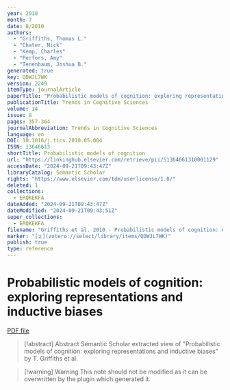```yaml
---
year: 2010
month: 7
date: 8/2010
authors:
  - "Griffiths, Thomas L."
  - "Chater, Nick"
  - "Kemp, Charles"
  - "Perfors, Amy"
  - "Tenenbaum, Joshua B."
generated: true
key: QDWJL7WK
version: 2249
itemType: journalArticle
paperTitle: "Probabilistic models of cognition: exploring representations and inductive biases"
publicationTitle: Trends in Cognitive Sciences
volume: 14
issue: 8
pages: 357-364
journalAbbreviation: Trends in Cognitive Sciences
language: en
DOI: 10.1016/j.tics.2010.05.004
ISSN: 13646613
shortTitle: Probabilistic models of cognition
url: "https://linkinghub.elsevier.com/retrieve/pii/S1364661310001129"
accessDate: "2024-09-21T09:43:47Z"
libraryCatalog: Semantic Scholar
rights: "https://www.elsevier.com/tdm/userlicense/1.0/"
deleted: 1
collections:
  - ERQKEKFA
dateAdded: "2024-09-21T09:43:47Z"
dateModified: "2024-09-21T09:43:51Z"
super_collections:
  - ERQKEKFA
filename: "Griffiths et al. 2010 - Probabilistic models of cognition: exploring representations and inductive biases.pdf"
marker: "[🇿](zotero://select/library/items/QDWJL7WK)"
publish: true
type: reference
---
```

# Probabilistic models of cognition: exploring representations and inductive biases

[PDF file](/Papers/PDFs/Griffiths%20et%20al.%202010%20-%20Probabilistic%20models%20of%20cognition:%20exploring%20representations%20and%20inductive%20biases.pdf)

> [!abstract] Abstract
> Semantic Scholar extracted view of "Probabilistic models of cognition: exploring representations and inductive biases" by T. Griffiths et al.

>[!warning] Warning
> This note should not be modified as it can be overwritten by the plugin which generated it.

